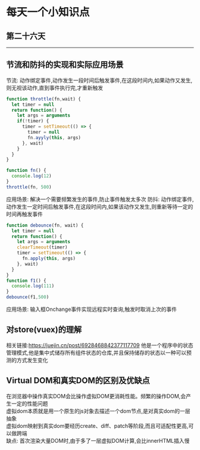 # 每天一个小知识点
## 第二十六天 
---

## 节流和防抖的实现和实际应用场景
节流: 动作绑定事件,动作发生一段时间后触发事件,在这段时间内,如果动作又发生,则无视该动作,直到事件执行完,才重新触发
```js
function throttle(fn,wait) {
  let timer = null
  return function() {
    let args = arguments
    if(!timer) {
      timer = setTimeout(() => {
        timer = null
        fn.ayyly(this, args)
      }, wait)
    }
  }
}

function fn() {
  console.log(12)
}
throttle(fn, 500)
```
应用场景: 解决一个需要频繁发生的事件,防止事件触发太多次
防抖: 动作绑定事件,动作发生一定时间后触发事件,在这段时间内,如果该动作又发生,则重新等待一定的时间再触发事件
```js
function debounce(fn, wait) {
  let timer = null
  return function() {
    let args = arguments
    clearTimeout(timer)
    timer = setTimeout(() => {
      fn.apply(this, args)
    }, wait)
  }
}
function f1() {
  console.log(111)
}
debounce(f1,500)
```
应用场景: 输入框Onchange事件实现远程实时查询,触发时取消上次的事件
## 对store(vuex)的理解
相关链接:<https://juejin.cn/post/6928468842377117709>
他是一个程序中的状态管理模式,他是集中式储存所有组件状态的仓库,并且保持储存的状态以一种可以预测的方式发生变化
## Virtual DOM和真实DOM的区别及优缺点
在浏览器中操作真实DOM会比操作虚拟DOM更消耗性能。频繁的操作DOM,会产生一定的性能问题  
虚拟dom本质就是用一个原生的js对象去描述一个dom节点,是对真实dom的一层抽象  
虚拟dom映射到真实dom要经历create、diff、patch等阶段,而且可适配性更高,可以做跨端  
缺点: 首次渲染大量DOM时,由于多了一层虚拟DOM计算,会比innerHTML插入慢
